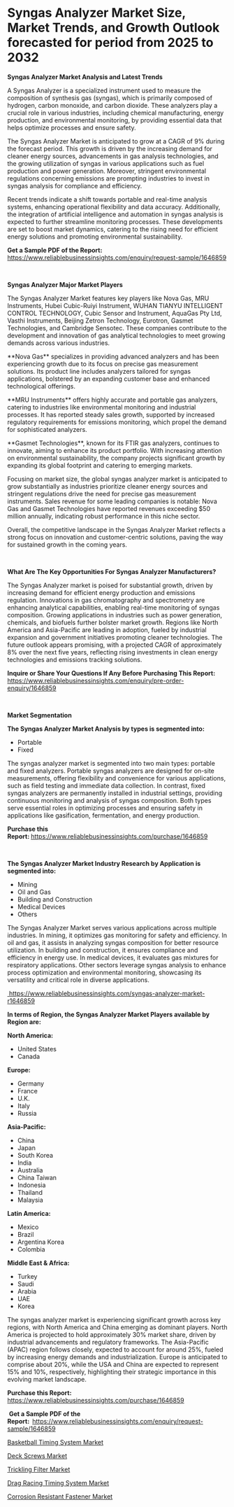 <p><h1>Syngas Analyzer Market Size, Market Trends, and Growth Outlook forecasted for period from 2025 to 2032</h1></p><p><strong>Syngas Analyzer Market Analysis and Latest Trends</strong></p>
<p><p>A Syngas Analyzer is a specialized instrument used to measure the composition of synthesis gas (syngas), which is primarily composed of hydrogen, carbon monoxide, and carbon dioxide. These analyzers play a crucial role in various industries, including chemical manufacturing, energy production, and environmental monitoring, by providing essential data that helps optimize processes and ensure safety.</p><p>The Syngas Analyzer Market is anticipated to grow at a CAGR of 9% during the forecast period. This growth is driven by the increasing demand for cleaner energy sources, advancements in gas analysis technologies, and the growing utilization of syngas in various applications such as fuel production and power generation. Moreover, stringent environmental regulations concerning emissions are prompting industries to invest in syngas analysis for compliance and efficiency.</p><p>Recent trends indicate a shift towards portable and real-time analysis systems, enhancing operational flexibility and data accuracy. Additionally, the integration of artificial intelligence and automation in syngas analysis is expected to further streamline monitoring processes. These developments are set to boost market dynamics, catering to the rising need for efficient energy solutions and promoting environmental sustainability.</p></p>
<p><strong>Get a Sample PDF of the Report:&nbsp;</strong> <a href="https://www.reliablebusinessinsights.com/enquiry/request-sample/1646859?utm_campaign=117&utm_medium=2&utm_source=Github&utm_content=ia&utm_term=23022025&utm_id=syngas-analyzer">https://www.reliablebusinessinsights.com/enquiry/request-sample/1646859</a></p>
<p>&nbsp;</p>
<p><strong>Syngas Analyzer Major Market Players</strong></p>
<p><p>The Syngas Analyzer Market features key players like Nova Gas, MRU Instruments, Hubei Cubic-Ruiyi Instrument, WUHAN TIANYU INTELLIGENT CONTROL TECHNOLOGY, Cubic Sensor and Instrument, AquaGas Pty Ltd, Vasthi Instruments, Beijing Zetron Technology, Eurotron, Gasmet Technologies, and Cambridge Sensotec. These companies contribute to the development and innovation of gas analytical technologies to meet growing demands across various industries.</p><p>**Nova Gas** specializes in providing advanced analyzers and has been experiencing growth due to its focus on precise gas measurement solutions. Its product line includes analyzers tailored for syngas applications, bolstered by an expanding customer base and enhanced technological offerings.</p><p>**MRU Instruments** offers highly accurate and portable gas analyzers, catering to industries like environmental monitoring and industrial processes. It has reported steady sales growth, supported by increased regulatory requirements for emissions monitoring, which propel the demand for sophisticated analyzers.</p><p>**Gasmet Technologies**, known for its FTIR gas analyzers, continues to innovate, aiming to enhance its product portfolio. With increasing attention on environmental sustainability, the company projects significant growth by expanding its global footprint and catering to emerging markets.</p><p>Focusing on market size, the global syngas analyzer market is anticipated to grow substantially as industries prioritize cleaner energy sources and stringent regulations drive the need for precise gas measurement instruments. Sales revenue for some leading companies is notable: Nova Gas and Gasmet Technologies have reported revenues exceeding $50 million annually, indicating robust performance in this niche sector.</p><p>Overall, the competitive landscape in the Syngas Analyzer Market reflects a strong focus on innovation and customer-centric solutions, paving the way for sustained growth in the coming years.</p></p>
<p>&nbsp;</p>
<p><strong>What Are The Key Opportunities For Syngas Analyzer Manufacturers?</strong></p>
<p><p>The Syngas Analyzer market is poised for substantial growth, driven by increasing demand for efficient energy production and emissions regulation. Innovations in gas chromatography and spectrometry are enhancing analytical capabilities, enabling real-time monitoring of syngas composition. Growing applications in industries such as power generation, chemicals, and biofuels further bolster market growth. Regions like North America and Asia-Pacific are leading in adoption, fueled by industrial expansion and government initiatives promoting cleaner technologies. The future outlook appears promising, with a projected CAGR of approximately 8% over the next five years, reflecting rising investments in clean energy technologies and emissions tracking solutions.</p></p>
<p><strong>Inquire or Share Your Questions If Any Before Purchasing This Report:</strong> <a href="https://www.reliablebusinessinsights.com/enquiry/pre-order-enquiry/1646859?utm_campaign=117&utm_medium=2&utm_source=Github&utm_content=ia&utm_term=23022025&utm_id=syngas-analyzer">https://www.reliablebusinessinsights.com/enquiry/pre-order-enquiry/1646859</a></p>
<p>&nbsp;</p>
<p><strong>Market Segmentation</strong></p>
<p><strong>The Syngas Analyzer Market Analysis by types is segmented into:</strong></p>
<p><ul><li>Portable</li><li>Fixed</li></ul></p>
<p><p>The syngas analyzer market is segmented into two main types: portable and fixed analyzers. Portable syngas analyzers are designed for on-site measurements, offering flexibility and convenience for various applications, such as field testing and immediate data collection. In contrast, fixed syngas analyzers are permanently installed in industrial settings, providing continuous monitoring and analysis of syngas composition. Both types serve essential roles in optimizing processes and ensuring safety in applications like gasification, fermentation, and energy production.</p></p>
<p><strong>Purchase this Report:&nbsp;</strong><a href="https://www.reliablebusinessinsights.com/purchase/1646859?utm_campaign=117&utm_medium=2&utm_source=Github&utm_content=ia&utm_term=23022025&utm_id=syngas-analyzer">https://www.reliablebusinessinsights.com/purchase/1646859</a></p>
<p>&nbsp;</p>
<p><strong>The Syngas Analyzer Market Industry Research by Application is segmented into:</strong></p>
<p><ul><li>Mining</li><li>Oil and Gas</li><li>Building and Construction</li><li>Medical Devices</li><li>Others</li></ul></p>
<p><p>The Syngas Analyzer Market serves various applications across multiple industries. In mining, it optimizes gas monitoring for safety and efficiency. In oil and gas, it assists in analyzing syngas composition for better resource utilization. In building and construction, it ensures compliance and efficiency in energy use. In medical devices, it evaluates gas mixtures for respiratory applications. Other sectors leverage syngas analysis to enhance process optimization and environmental monitoring, showcasing its versatility and critical role in diverse applications.</p></p>
<p><a href="https://www.reliablebusinessinsights.com/syngas-analyzer-market-r1646859?utm_campaign=117&utm_medium=2&utm_source=Github&utm_content=ia&utm_term=23022025&utm_id=syngas-analyzer">&nbsp;https://www.reliablebusinessinsights.com/syngas-analyzer-market-r1646859</a></p>
<p><strong>In terms of Region, the Syngas Analyzer Market Players available by Region are:</strong></p>
<p>
    <p> <strong> North America: </strong>
        <ul>
            <li>United States</li>
            <li>Canada</li>
        </ul>
        </p> 
    <p> <strong> Europe: </strong>
        <ul>
            <li>Germany</li>
            <li>France</li>
            <li>U.K.</li>
            <li>Italy</li>
            <li>Russia</li>
        </ul>
        </p> 
    <p> <strong> Asia-Pacific: </strong>
        <ul>
            <li>China</li>
            <li>Japan</li>
            <li>South Korea</li>
            <li>India</li>
            <li>Australia</li>
            <li>China Taiwan</li>
            <li>Indonesia</li>
            <li>Thailand</li>
            <li>Malaysia</li>
        </ul>
        </p> 
    <p> <strong> Latin America: </strong>
        <ul>
            <li>Mexico</li>
            <li>Brazil</li>
            <li>Argentina Korea</li>
            <li>Colombia</li>
        </ul>
        </p> 
    <p> <strong> Middle East & Africa: </strong>
        <ul>
            <li>Turkey</li>
            <li>Saudi</li>
            <li>Arabia</li>
            <li>UAE</li>
            <li>Korea</li>
        </ul>
    </p>
    </p>
<p><p>The syngas analyzer market is experiencing significant growth across key regions, with North America and China emerging as dominant players. North America is projected to hold approximately 30% market share, driven by industrial advancements and regulatory frameworks. The Asia-Pacific (APAC) region follows closely, expected to account for around 25%, fueled by increasing energy demands and industrialization. Europe is anticipated to comprise about 20%, while the USA and China are expected to represent 15% and 10%, respectively, highlighting their strategic importance in this evolving market landscape.</p></p>
<p><strong>Purchase this Report: </strong><a href="https://www.reliablebusinessinsights.com/purchase/1646859?utm_campaign=117&utm_medium=2&utm_source=Github&utm_content=ia&utm_term=23022025&utm_id=syngas-analyzer">https://www.reliablebusinessinsights.com/purchase/1646859</a></p>
<p>&nbsp;<strong>Get a Sample PDF of the Report:&nbsp;&nbsp;</strong><a href="https://www.reliablebusinessinsights.com/enquiry/request-sample/1646859?utm_campaign=117&utm_medium=2&utm_source=Github&utm_content=ia&utm_term=23022025&utm_id=syngas-analyzer">https://www.reliablebusinessinsights.com/enquiry/request-sample/1646859</a></p>
<p><strong></strong></p>
<p><p><a href="https://github.com/eissaebanye3/Market-Research-Report-List-1/blob/main/basketball-timing-system-market.md?utm_campaign=117&utm_medium=2&utm_source=Github&utm_content=ia&utm_term=23022025&utm_id=syngas-analyzer">Basketball Timing System Market</a></p><p><a href="https://github.com/gunbybeahmg1/Market-Research-Report-List-1/blob/main/deck-screws-market.md?utm_campaign=117&utm_medium=2&utm_source=Github&utm_content=ia&utm_term=23022025&utm_id=syngas-analyzer">Deck Screws Market</a></p><p><a href="https://github.com/mateyappiazo/Market-Research-Report-List-1/blob/main/trickling-filter-market.md?utm_campaign=117&utm_medium=2&utm_source=Github&utm_content=ia&utm_term=23022025&utm_id=syngas-analyzer">Trickling Filter Market</a></p><p><a href="https://github.com/braidvasut51/Market-Research-Report-List-1/blob/main/drag-racing-timing-system-market.md?utm_campaign=117&utm_medium=2&utm_source=Github&utm_content=ia&utm_term=23022025&utm_id=syngas-analyzer">Drag Racing Timing System Market</a></p><p><a href="https://github.com/aoiniyaloz/Market-Research-Report-List-1/blob/main/corrosion-resistant-fastener-market.md?utm_campaign=117&utm_medium=2&utm_source=Github&utm_content=ia&utm_term=23022025&utm_id=syngas-analyzer">Corrosion Resistant Fastener Market</a></p></p>